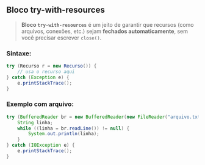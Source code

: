 ## Bloco try-with-resources
> **Bloco `try-with-resources`** é um jeito de garantir que recursos (como arquivos, conexões, etc.) sejam **fechados automaticamente**, sem você precisar escrever `close()`.

### Sintaxe:

```java
try (Recurso r = new Recurso()) {
    // usa o recurso aqui
} catch (Exception e) {
    e.printStackTrace();
}
```

### Exemplo com arquivo:

```java
try (BufferedReader br = new BufferedReader(new FileReader("arquivo.txt"))) {
    String linha;
    while ((linha = br.readLine()) != null) {
        System.out.println(linha);
    }
} catch (IOException e) {
    e.printStackTrace();
}
```

